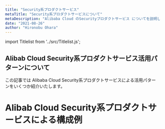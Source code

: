 ```yaml
---
title: "Security系プロダクトサービス"
metaTitle: "Security系プロダクトサービスについて"
metaDescription: "Alibaba Cloud のSecurityプロダクトサービス についてを説明します"
date: "2021-08-26"
author: "Hironobu Ohara"
---
```


import Titlelist from '../src/Titlelist.js';

<!-- 
query MyQuery {
  allMarkdownRemark(
    filter: {fileAbsolutePath: {regex: "/usecase-security/"}}
    sort: {fields: fileAbsolutePath, order: ASC}
  ) {
    nodes {
      frontmatter {
        title
        metaTitle
        metaDescription
        date(formatString: "yyyy/MM/DD")
        author       
      }
      fileAbsolutePath
    }
  }
}
-->

## Alibab Cloud Security系プロダクトサービス活用パターンについて

この記事では Alibaba Cloud Security系プロダクトサービスによる活用パターンをいくつか紹介いたします。

# Alibab Cloud Security系プロダクトサービスによる構成例

<Titlelist 
    metaTitle="Bastionhostの紹介 Part1"
    metaDescription="二要素認証を用いたホストログイン管理およびユーザ操作監査が可能なプロダクト「Bastionhost」のご紹介①"
    url="https://sbcloud.github.io/help/usecase-security/SECURITY_001_Introduction_to_Bastionhost_Part1"
    imageurl="https://raw.githubusercontent.com/sbcloud/help/master/content/usecase-security/Security_images_26006613606632100/20200827194124.png"
    date="2020/09/07"
    author="SBC engineer blog"
/>


<Titlelist 
    metaTitle="Bastionhostの紹介 Part2"
    metaDescription="二要素認証を用いたホストログイン管理およびユーザ操作監査が可能なプロダクト「Bastionhost」のご紹介②"
    url="https://sbcloud.github.io/help/usecase-security/SECURITY_002_Introduction_to_Bastionhost_Part2"
    imageurl="https://raw.githubusercontent.com/sbcloud/help/master/content/usecase-security/Security_images_26006613620914900/20200903110652.png"
    date="2020/09/10"
    author="SBC engineer blog"
/>


<Titlelist 
    metaTitle="Anti-Bot Serviceの紹介"
    metaDescription="Anti-Bot Service をさわってみました - Protection 基本編"
    url="https://sbcloud.github.io/help/usecase-security/SECURITY_004_anti-bot-base"
    imageurl="https://raw.githubusercontent.com/sbcloud/help/master/content/usecase-security/Security_images_26006613479441800/20191212114956.png"
    date="2010/12/12"
    author="松田 悦洋"
/>

<Titlelist 
    metaTitle="Security Centerの紹介"
    metaDescription="Security Centerの紹介"
    url="https://sbcloud.github.io/help/usecase-security/SECURITY_005_security-center"
    imageurl="https://raw.githubusercontent.com/sbcloud/help/master/content/usecase-security/Security_images_26006613554361700/20200423110014.png"
    date="2020/04/24"
    author="SBC engineer blog"
/>


<Titlelist 
    metaTitle="WAFをGAと組み合わせる"
    metaDescription="Alibaba Cloud WAFをGlobal Accelerator（GA）と組み合わせる"
    url="https://sbcloud.github.io/help/usecase-security/SECURITY_002_Introduction_to_Bastionhost_Part2"
    imageurl="https://raw.githubusercontent.com/sbcloud/help/master/content/usecase-security/Security_images_26006613617490700/20200911141202.png"
    date="2020/09/11"
    author="sbc_akahane"
/>



<Titlelist 
    metaTitle="Cloud Firewallのご紹介"
    metaDescription="クラウドセキュリティのファーストアイテム Cloud Firewallのご紹介"
    url="https://sbcloud.github.io/help/usecase-security/SECURITY_007_CloudFirewall"
    imageurl="https://raw.githubusercontent.com/sbcloud/help/master/content/usecase-security/Security_images_26006613613881300/20200911094519.png"
    date="2020/09/16"
    author="sbc_nishino"
/>


<Titlelist 
    metaTitle="WAFをAnti-DDoSと組み合わせる"
    metaDescription="Alibaba Cloud WAFをAnti-DDoS Premiumと組み合わせる"
    url="https://sbcloud.github.io/help/usecase-security/SECURITY_008_waf_ddos"
    imageurl="https://raw.githubusercontent.com/sbcloud/help/master/content/usecase-security/Security_images_26006613680276300/20210119143043.png"
    date="2021/01/22"
    author="sbc_akahane"
/>


<Titlelist 
    metaTitle="CDNをAnti-DDoSと組み合わせる"
    metaDescription="Anti-DDoS Premium と Alibaba CDN を組み合わせる"
    url="https://sbcloud.github.io/help/usecase-security/SECURITY_009_cdn_ddos"
    imageurl="https://raw.githubusercontent.com/sbcloud/help/master/content/usecase-security/Security_images_26006613680345000/20210203161225.png"
    date="2021/02/04"
    author="sbc_akahane"
/>


<Titlelist 
    metaTitle="IDaaSで2要素認証を導入"
    metaDescription="Alibaba Cloud IDaaSを使ってVPN Gatewayに2要素認証を導入してみた"
    url="https://sbcloud.github.io/help/usecase-security/SECURITY_010_idaas"
    imageurl="https://raw.githubusercontent.com/sbcloud/help/master/content/usecase-security/Security_images_26006613704708200/20210318184906.png"
    date="2021/03/19"
    author="斎藤 貴広"
/>


<Titlelist 
    metaTitle="WAFの紹介"
    metaDescription="Alibaba CloudのWeb Application Firewall（WAF）を使ってみよう"
    url="https://sbcloud.github.io/help/usecase-security/SECURITY_011_alibaba-cloud-waf"
    imageurl="https://raw.githubusercontent.com/sbcloud/help/master/content/usecase-security/Security_images_10257846132678100000/20210531175757.png"
    date="2021/05/31"
    author="SBC engineer blog"
/>

